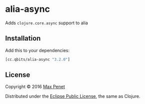 # alia-async

Adds `clojure.core.async` support to alia

## Installation

Add this to your dependencies:

```clojure
[cc.qbits/alia-async "3.2.0"]
```

## License

Copyright © 2016 [Max Penet](http://twitter.com/mpenet)

Distributed under the
[Eclipse Public License](http://www.eclipse.org/legal/epl-v10.html),
the same as Clojure.
